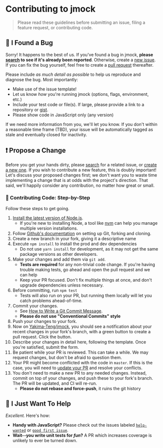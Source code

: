 # Contributing to jmock

> Please read these guidelines before submitting an issue, filing a feature request, or contributing code.

## :bug: I Found a Bug

Sorry! It happens to the best of us. If you've found a bug in jmock, **please [search](https://github.com/Yakima-Teng/jmock/issues/) to see if it's already been reported**. Otherwise, create a [new issue](https://github.com/Yakima-Teng/jmock/issues/new). If you can fix the bug yourself, feel free to create a [pull request](#propose-a-change) thereafter.

Please include _as much detail as possible_ to help us reproduce and diagnose the bug. Most importantly:

- Make use of the issue template!
- Let us know _how_ you're running jmock (options, flags, environment, etc.)
- Include your test code or file(s). If large, please provide a link to a repository or [gist](https://gist.github.com).
- Please show code in JavaScript only (any version)

If we need more information from you, we'll let you know. If you don't within a reasonable time frame (TBD), your issue will be automatically tagged as stale and eventually closed for inactivity.

## :exclamation: Propose a Change

Before you get your hands dirty, please [search](https://github.com/Yakima-Teng/jmock/issues/) for a related issue, or [create a new one](https://github.com/Yakima-Teng/jmock/issues/new). If you wish to contribute a new feature, this is doubly important! Let's discuss your proposed changes first; we don't want you to waste time implementing a change that is at odds with the project's direction. That said, we'll happily consider any contribution, no matter how great or small.

### :shoe: Contributing Code: Step-by-Step

Follow these steps to get going.

1. [Install the latest version of Node.js](https://nodejs.org/en/download).
    - If you're new to installing Node, a tool like [nvm](https://github.com/creationix/nvm#install-script) can help you manage multiple version installations.
1. Follow [Github's documentation](https://help.github.com/articles/fork-a-repo/) on setting up Git, forking and cloning.
1. Create a new branch in your fork, giving it a descriptive name
1. Execute `npm install` to install the prod and dev dependencies
   - Do not use `yarn install` for development, as it may not get the same package versions as other developers.
1. Make your changes and add them via `git add`.
   - **Tests are required** for any non-trivial code change. If you're having trouble making tests, go ahead and open the pull request and we can help
   - Keep your PR focused. Don't fix multiple things at once, and don't upgrade dependencies unless necessary.
1. Before committing, run `npm test`
   - Tests will also run on your PR, but running them locally will let you catch problems ahead-of-time.
1. Commit your changes.
   - See [How to Write a Git Commit Message](https://chris.beams.io/posts/git-commit/).
   - **Please do not use "Conventional Commits" style**
1. Push your changes to your fork.
1. Now on [Yakima-Teng/jmock](https://github.com/Yakima-Teng/jmock), you should see a notification about your recent changes in your fork's branch, with a green button to create a pull request. Click the button.
1. Describe your changes in detail here, following the template. Once you're satisfied, submit the form.
1. Be patient while your PR is reviewed. This can take a while. We may request changes, but don't be afraid to question them.
1. Your PR might become conflicted with the code in `master`. If this is the case, you will need to [update your PR](#up-to-date) and resolve your conflicts.
1. You don't need to make a new PR to any needed changes. Instead, commit on top of your changes, and push these to your fork's branch. The PR will be updated, and CI will re-run.
   - **Please do not rebase and force-push**, it ruins the git history

## :angel: I Just Want To Help

_Excellent._ Here's how:

- **Handy with JavaScript?** Please check out the issues labeled [`help-wanted`](https://github.com/Yakima-Teng/jmock/issues?q=is%3Aopen+is%3Aissue+label%3A%22help-wanted%22) or [`good first issue`](https://github.com/Yakima-Teng/jmock/issues?q=is%3Aissue+is%3Aopen+sort%3Aupdated-desc+label%3Agood+first+issue). 
- **Wait--you write unit tests for _fun_?** A PR which increases coverage is unlikely to ever be turned down.
